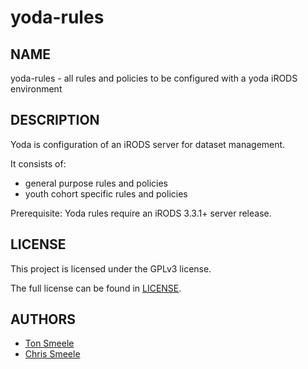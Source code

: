 yoda-rules
==========

NAME
----
yoda-rules - all rules and policies to be configured with a yoda iRODS environment

DESCRIPTION
-----------
Yoda is configuration of an iRODS server for dataset management.

It consists of:
- general purpose rules and policies
- youth cohort specific rules and policies

Prerequisite: Yoda rules require an iRODS 3.3.1+ server release.

LICENSE
-------
This project is licensed under the GPLv3 license.

The full license can be found in [LICENSE](LICENSE).

AUTHORS
-------
- [Ton Smeele](https://github.com/tsmeele)
- [Chris Smeele](https://github.com/cjsmeele)
